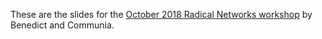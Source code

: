 These are the slides for the [October 2018 Radical Networks workshop](https://radicalnetworks.org/participants/benedict-lau/) by Benedict and Communia.

